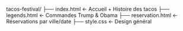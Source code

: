 tacos-festival/
├── index.html              ← Accueil + Histoire des tacos
├── legends.html            ← Commandes Trump & Obama
├── reservation.html        ← Réservations par ville/date
├── style.css               ← Design général
